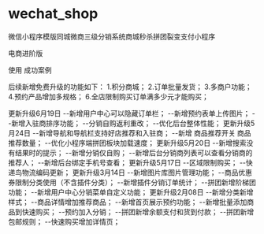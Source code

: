 # wechat_shop
微信小程序模版同城微商三级分销系统商城秒杀拼团裂变支付小程序



电商进阶版

使用
成功案例

后续新增免费升级的功能如下： 
1.积分商城； 
2.订单批量发货； 
3.多商户功能； 
4.预约产品增加多规格； 
6.全店限制购买订单满多少元才能购买；


更新升级6月19日 
--新增用户中心可以隐藏订单栏；
--新增预约表单上传图片； 
--新增入驻商排序功能； 
--分销自购返利重改； 
--优化后台整体性能； 
更新升级5月24日 
--新增导航和导航栏支持好店推荐和入驻商； 
--新增 商品推荐开关 商品推荐数量； 
--优化小程序端拼团板块加载速度； 
更新升级5月20日 
--新增搜索没有结果时的提示； 
--新增分销仅自购； 
--新增后台分销商列表可以查看分销商的推荐人； 
--新增后台绑定手机号查看； 
更新升级5月17日 
--区域限制购买； 
--快递鸟物流编码更新； 
更新升级3月14日 
--新增图片库图片管理功能； 
--商品优惠券限制分类使用（不含插件分类）； 
--新增插件分销订单统计； 
--拼团新增阶梯团功能； 
--新增用户中心分销菜单自定义功能； 
更新升级2月08日 
--新增分类新增样式； 
--商品详情增加推荐商品； 
--新增首页展示预约功能；
--新增批量添加商品到快速购买； 
--预约加入分销； 
--拼团新增余额支付和货到付款； 
--拼团新增包邮规则； 
--快速购买增加详情页；
